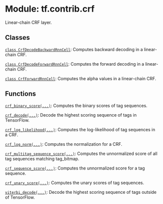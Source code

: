 <div itemscope itemtype="http://developers.google.com/ReferenceObject">
<meta itemprop="name" content="tf.contrib.crf" />
<meta itemprop="path" content="Stable" />
</div>

# Module: tf.contrib.crf

Linear-chain CRF layer.


## Classes

[`class CrfDecodeBackwardRnnCell`](../../tf/contrib/crf/CrfDecodeBackwardRnnCell.md): Computes backward decoding in a linear-chain CRF.

[`class CrfDecodeForwardRnnCell`](../../tf/contrib/crf/CrfDecodeForwardRnnCell.md): Computes the forward decoding in a linear-chain CRF.

[`class CrfForwardRnnCell`](../../tf/contrib/crf/CrfForwardRnnCell.md): Computes the alpha values in a linear-chain CRF.

## Functions

[`crf_binary_score(...)`](../../tf/contrib/crf/crf_binary_score.md): Computes the binary scores of tag sequences.

[`crf_decode(...)`](../../tf/contrib/crf/crf_decode.md): Decode the highest scoring sequence of tags in TensorFlow.

[`crf_log_likelihood(...)`](../../tf/contrib/crf/crf_log_likelihood.md): Computes the log-likelihood of tag sequences in a CRF.

[`crf_log_norm(...)`](../../tf/contrib/crf/crf_log_norm.md): Computes the normalization for a CRF.

[`crf_multitag_sequence_score(...)`](../../tf/contrib/crf/crf_multitag_sequence_score.md): Computes the unnormalized score of all tag sequences matching tag_bitmap.

[`crf_sequence_score(...)`](../../tf/contrib/crf/crf_sequence_score.md): Computes the unnormalized score for a tag sequence.

[`crf_unary_score(...)`](../../tf/contrib/crf/crf_unary_score.md): Computes the unary scores of tag sequences.

[`viterbi_decode(...)`](../../tf/contrib/crf/viterbi_decode.md): Decode the highest scoring sequence of tags outside of TensorFlow.

